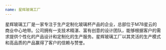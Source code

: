```yaml
---
name: 星辉玻璃工厂
---
```

星辉玻璃工厂是一家专注于生产定制化玻璃杯产品的企业，总部位于M78星云的商业中心地带。公司拥有一支技术精湛、富有创意的设计团队，能够根据客户的需求提供个性化的产品设计和定制化的生产服务。星辉玻璃工厂以其灵活的生产模式和高品质的产品赢得了客户的信赖与赞誉。